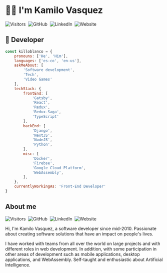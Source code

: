 # 👋🏻 I'm Kamilo Vasquez

![Visitors]&nbsp;&nbsp;![GitHub]&nbsp;&nbsp;![LinkedIn](linkedin)&nbsp;&nbsp;![Website](website)

## 🦄 Developer

```javascript
const killoblanco = {
    pronouns: ['He', 'Him'],
    languages: ['es-co', 'en-us'],
    askMeAbout: [
        'Software development',
        'Tech',
        'Video Games'
    ],
    techStack: {
        frontEnd: [
            'Gatsby',
            'React',
            'Redux',
            'Redux-Saga',
            'TypeScript'
        ],
        backEnd: [
            'Django',
            'NextJS',
            'NodeJS',
            'Python',
        ],
        misc: [
            'Docker',
            'Firebse',
            'Google Cloud Platform',
            'WebAssembly',
        ],
    },
    currentlyWorkingAs: 'Front-End Developer'
}
```

## About me

![Visitors]&nbsp;&nbsp;![GitHub]&nbsp;&nbsp;![LinkedIn](linkedin)&nbsp;&nbsp;![Website](website)

Hi, I'm Kamilo Vasquez, a software developer since mid-2010. Passionate about creating software solutions that have an impact on people's lives.

I have worked with teams from all over the world on large projects and with different roles in web development. In addition, with some participation in other areas of development such as mobile applications, desktop applications, and WebAssembly. Self-taught and enthusiastic about Artificial Intelligence.

[visitors]: https://visitor-badge.laobi.icu/badge?page_id=killoblanco
[github]: https://img.shields.io/github/followers/killoblanco?style=social
[linkedin]: https://img.shields.io/badge/-Kamilo_Vasquez-blue?style=plastic&logo=Linkedin&logoColor=white&link=https://www.linkedin.com/in/killoblanco/
[website]: https://img.shields.io/badge/-Website-blue?style=plastic&logo=MicrosoftEdge&color=3277BC&link=https://whois.kamilo.dev/
